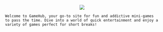 
<p align="center">
 <img src="https://capsule-render.vercel.app/api?type=waving&height=150&color=0c0a8a&text=GameHub&textBg=false&fontColor=ffebef&animation=fadeIn"/>
</p>

```
Welcome to GameHub, your go-to site for fun and addictive mini-games to pass the time. Dive into a world of quick entertainment and enjoy a variety of games perfect for short breaks!
```

